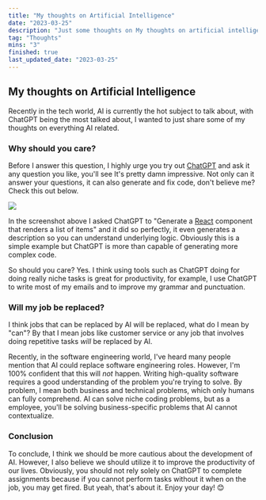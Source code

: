 ```yaml
---
title: "My thoughts on Artificial Intelligence"
date: "2023-03-25"
description: "Just some thoughts on My thoughts on artificial intelligence and what I think it means for us and how we can use it to improve our daily lives."
tag: "Thoughts"
mins: "3"
finished: true
last_updated_date: "2023-03-25"
---
```


## My thoughts on Artificial Intelligence

Recently in the tech world, AI is currently the hot subject to talk about, with ChatGPT being the most talked about, I wanted to just share some of my thoughts on everything AI related.

### Why should you care?

Before I answer this question, I highly urge you try out [ChatGPT](https://chat.openai.com/chat) and ask it any question you like, you'll see It's pretty damn impressive. Not only can it answer your questions, it can also generate and fix code, don't believe me? Check this out below.

![](/post/my-thoughts-on-ai/gpt-screenshot-example-1.png)

In the screenshot above I asked ChatGPT to "Generate a [React]() component that renders a list of items" and it did so perfectly, it even generates a description so you can understand underlying logic. Obviously this is a simple example but ChatGPT is more than capable of generating more complex code.

So should you care? Yes. I think using tools such as ChatGPT doing for doing really niche tasks is great for productivity, for example, I use ChatGPT to write most of my emails and to improve my grammar and punctuation.

### Will my job be replaced?

I think jobs that can be replaced by AI will be replaced, what do I mean by "can"? By that I mean jobs like customer service or any job that involves doing repetitive tasks _will_ be replaced by AI.

Recently, in the software engineering world, I've heard many people mention that AI could replace software engineering roles. However, I'm 100% confident that this will _not_ happen. Writing high-quality software requires a good understanding of the problem you're trying to solve. By problem, I mean both business and technical problems, which only humans can fully comprehend. AI can solve niche coding problems, but as a employee, you'll be solving business-specific problems that AI cannot contextualize.

### Conclusion

To conclude, I think we should be more cautious about the development of AI. However, I also believe we should utilize it to improve the productivity of our lives. Obviously, you should not rely solely on ChatGPT to complete assignments because if you cannot perform tasks without it when on the job, you may get fired. But yeah, that's about it. Enjoy your day! 😊
